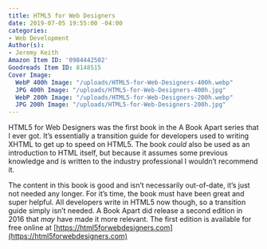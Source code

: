 ```yaml
---
title: HTML5 for Web Designers
date: 2019-07-05 19:55:00 -04:00
categories:
- Web Development
Author(s):
- Jeremy Keith
Amazon Item ID: '0984442502'
Goodreads Item ID: 8148515
Cover Image:
  WebP 400h Image: "/uploads/HTML5-for-Web-Designers-400h.webp"
  JPG 400h Image: "/uploads/HTML5-for-Web-Designers-400h.jpg"
  WebP 200h Image: "/uploads/HTML5-for-Web-Designers-200h.webp"
  JPG 200h Image: "/uploads/HTML5-for-Web-Designers-200h.jpg"
---
```


HTML5 for Web Designers was the first book in the A Book Apart series that I ever got. It’s essentially a transition guide for developers used to writing XHTML to get up to speed on HTML5. The book *could* also be used as an introduction to HTML itself, but because it assumes some previous knowledge and is written to the industry professional I wouldn’t recommend it.

The content in this book is good and isn’t necessarily out-of-date, it’s just not needed any longer. For it’s time, the book must have been great and super helpful. All developers write in HTML5 now though, so a transition guide simply isn’t needed. A Book Apart did release a second edition in 2016 that *may* have made it more relevant. The first edition is available for free online at [https://html5forwebdesigners.com](https://html5forwebdesigners.com)